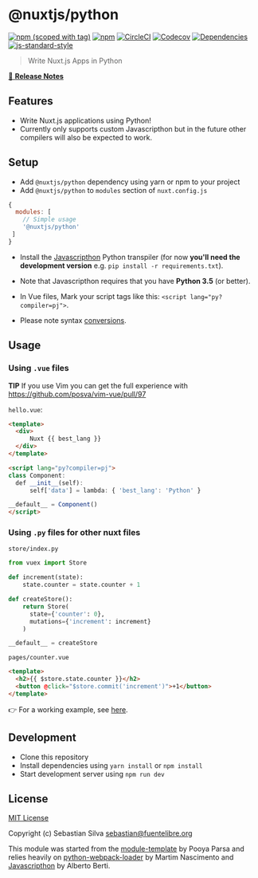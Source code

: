 # @nuxtjs/python
[![npm (scoped with tag)](https://img.shields.io/npm/v/@nuxtjs/python/latest.svg?style=flat-square)](https://npmjs.com/package/@nuxtjs/python)
[![npm](https://img.shields.io/npm/dt/@nuxtjs/python.svg?style=flat-square)](https://npmjs.com/package/@nuxtjs/python)
[![CircleCI](https://img.shields.io/circleci/project/nuxt-community/python-module.svg?style=flat-square)](https://circleci.com/gh/nuxt-community/python-module)
[![Codecov](https://img.shields.io/codecov/c/github/nuxt-community/python-module.svg?style=flat-square)](https://codecov.io/gh/nuxt-community/python-module)
[![Dependencies](https://david-dm.org/nuxt-community/python-module/status.svg?style=flat-square)](https://david-dm.org/nuxt-community/python-module)
[![js-standard-style](https://img.shields.io/badge/code_style-standard-brightgreen.svg?style=flat-square)](http://standardjs.com)

> Write Nuxt.js Apps in Python

[📖 **Release Notes**](./CHANGELOG.md)

## Features

- Write Nuxt.js applications using Python!
- Currently only supports custom Javascripthon but in the future other compilers will also be expected to work.

## Setup
- Add `@nuxtjs/python` dependency using yarn or npm to your project
- Add `@nuxtjs/python` to `modules` section of `nuxt.config.js`

```js
{
  modules: [
    // Simple usage
    '@nuxtjs/python'
 ]
}
```

- Install the [Javascripthon](https://gitlab.com/metapensiero/metapensiero.pj) Python transpiler (for now **you'll need the development version** e.g. `pip install -r requirements.txt`).

- Note that Javascripthon requires that you have **Python 3.5** (or better).

- In Vue files, Mark your script tags like this: `<script lang="py?compiler=pj">`.

- Please note syntax [conversions](https://gitlab.com/metapensiero/metapensiero.pj#import-statements).

## Usage

### Using `.vue` files

**TIP** If you use Vim you can get the full experience with https://github.com/posva/vim-vue/pull/97

`hello.vue`:

```html
<template>
  <div>
      Nuxt {{ best_lang }}
  </div>
</template>

<script lang="py?compiler=pj">
class Component:
  def __init__(self):
      self['data'] = lambda: { 'best_lang': 'Python' }

__default__ = Component()
</script>
```

### Using `.py` files for other nuxt files

`store/index.py`

```python
from vuex import Store

def increment(state):
    state.counter = state.counter + 1

def createStore():
    return Store(
      state={'counter': 0},
      mutations={'increment': increment}
    )

__default__ = createStore
```

`pages/counter.vue`

```html
<template>
  <h2>{{ $store.state.counter }}</h2>
  <button @click="$store.commit('increment')">+1</button>
</template>
```

👉 For a working example, see [here](./example).

## Development

- Clone this repository
- Install dependencies using `yarn install` or `npm install`
- Start development server using `npm run dev`

## License

[MIT License](./LICENSE)

Copyright (c) Sebastian Silva <sebastian@fuentelibre.org>

This module was started from the [module-template](https://github.com/nuxt-community/module-template) by Pooya Parsa and relies heavily on [python-webpack-loader](https://github.com/martim00/python-webpack-loader) by Martim Nascimento and [Javascripthon](https://gitlab.com/metapensiero/metapensiero.pj) by Alberto Berti.
